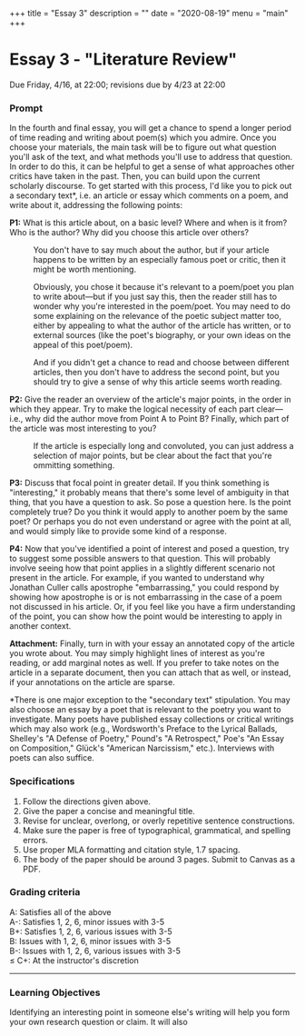 +++
title = "Essay 3"
description = ""
date = "2020-08-19"
menu = "main"
+++

<div class="essay">

# Essay 3 - "Literature Review"

Due Friday, 4/16, at 22:00; revisions due by 4/23 at 22:00

### Prompt

In the fourth and final essay, you will get a chance to spend a longer period of time reading and writing about poem(s) which you admire. Once you choose your materials, the main task will be to figure out what question you'll ask of the text, and what methods you'll use to address that question. In order to do this, it can be helpful to get a sense of what approaches other critics have taken in the past. Then, you can build upon the current scholarly discourse. To get started with this process, I'd like you to pick out a secondary text*, i.e. an article or essay which comments on a poem, and write about it, addressing the following points:

**P1:** What is this article about, on a basic level? Where and when is it from? Who is the author? Why did you choose this article over others?

<p style="margin-left: 3em">You don't have to say much about the author, but if your article happens to be written by an especially famous poet or critic, then it might be worth mentioning.</p>

<p style="margin-left: 3em">Obviously, you chose it because it's relevant to a poem/poet you plan to write about—but if you just say this, then the reader still has to wonder why you're interested in the poem/poet. You may need to do some explaining on the relevance of the poetic subject matter too, either by appealing to what the author of the article has written, or to external sources (like the poet's biography, or your own ideas on the appeal of this poet/poem).</p>

<p style="margin-left: 3em">And if you didn't get a chance to read and choose between different articles, then you don't have to address the second point, but you should try to give a sense of why this article seems worth reading.</p>

**P2:** Give the reader an overview of the article's major points, in the order in which they appear. Try to make the logical necessity of each part clear—i.e., why did the author move from Point A to Point B? Finally, which part of the article was most interesting to you?

<p style="margin-left: 3em">If the article is especially long and convoluted, you can just address a selection of major points, but be clear about the fact that you're ommitting something.</p>

**P3:** Discuss that focal point in greater detail. If you think something is "interesting," it probably means that there's some level of ambiguity in that thing, that you have a question to ask. So pose a question here. Is the point completely true? Do you think it would apply to another poem by the same poet? Or perhaps you do not even understand or agree with the point at all, and would simply like to provide some kind of a response.

**P4:** Now that you've identified a point of interest and posed a question, try to suggest some possible answers to that question. This will probably involve seeing how that point applies in a slightly different scenario not present in the article. For example, if you wanted to understand why Jonathan Culler calls apostrophe "embarrassing," you could respond by showing how apostrophe is or is not embarrassing in the case of a poem not discussed in his article. Or, if you feel like you have a firm understanding of the point, you can show how the point would be interesting to apply in another context.

**Attachment:** Finally, turn in with your essay an annotated copy of the article you wrote about. You may simply highlight lines of interest as you're reading, or add marginal notes as well. If you prefer to take notes on the article in a separate document, then you can attach that as well, or instead, if your annotations on the article are sparse.

*There is one major exception to the "secondary text" stipulation. You may also choose an essay by a poet that is relevant to the poetry you want to investigate. Many poets have published essay collections or critical writings which may also work (e.g., Wordsworth's Preface to the Lyrical Ballads, Shelley's "A Defense of Poetry," Pound's "A Retrospect," Poe's "An Essay on Composition," Glück's "American Narcissism," etc.). Interviews with poets can also suffice. 

### Specifications

<ol>
<li> Follow the directions given above.
<li> Give the paper a concise and meaningful title.
<li> Revise for unclear, overlong, or overly repetitive sentence constructions.
<li> Make sure the paper is free of typographical, grammatical, and spelling errors.
<li> Use proper MLA formatting and citation style, 1.7 spacing.
<li> The body of the paper should be around 3 pages. Submit to Canvas as a PDF.
</ol>

### Grading criteria

A: Satisfies all of the above  
A-: Satisfies 1, 2, 6, minor issues with 3-5  
B+: Satisfies 1, 2, 6, various issues with 3-5  
B: Issues with 1, 2, 6, minor issues with 3-5  
B-: Issues with 1, 2, 6, various issues with 3-5  
≤ C+: At the instructor's discretion


<hr>

### Learning Objectives

Identifying an interesting point in someone else's writing will help you form your own research question or claim. It will also 

</div>
